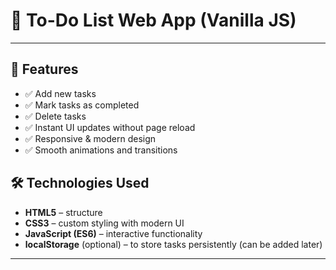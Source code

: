 # 📝 To-Do List Web App (Vanilla JS)


---

## 🚀 Features

- ✅ Add new tasks
- ✅ Mark tasks as completed
- ✅ Delete tasks
- ✅ Instant UI updates without page reload
- ✅ Responsive & modern design
- ✅ Smooth animations and transitions

## 🛠️ Technologies Used

- **HTML5** – structure
- **CSS3** – custom styling with modern UI
- **JavaScript (ES6)** – interactive functionality
- **localStorage** (optional) – to store tasks persistently (can be added later)

---

